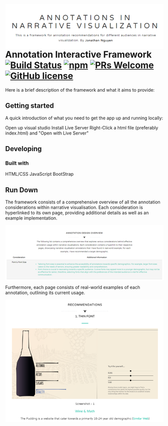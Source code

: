 <img src="./img/First-Page.PNG" alt="Logo of the project" align="right">





#
# Annotation Interactive Framework [![Build Status](https://img.shields.io/travis/npm/npm/latest.svg?style=flat-square)](https://travis-ci.org/npm/npm) [![npm](https://img.shields.io/npm/v/npm.svg?style=flat-square)](https://www.npmjs.com/package/npm) [![PRs Welcome](https://img.shields.io/badge/PRs-welcome-brightgreen.svg?style=flat-square)](http://makeapullrequest.com) [![GitHub license](https://img.shields.io/badge/license-MIT-blue.svg?style=flat-square)](https://github.com/your/your-project/blob/master/LICENSE)

Here is a brief description of the framework and what it aims to provide:

## Getting started

A quick introduction of what you need to get the app up and running locally:

Open up visual studio
Install Live Server
Right-Click a html file (preferably index.html) and "Open with Live Server"


## Developing

### Built with 

HTML/CSS
JavaScript
BootStrap

## Run Down

The framework consists of a comprehensive overview of all the annotation considerations within
narrative visualisation. Each consideration is hyperlinked to its own page, providing additional
details as well as an example implementation.

<img src="./img/Annotations-List.PNG" alt="List of annotations" align="center">

Furthermore, each page consists of real-world examples of each annotation, outlining its 
current usage.

<img src="./img/real-world-example.PNG" alt="List of annotations" align="center">

